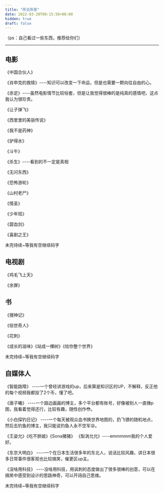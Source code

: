 ```yaml
---
title: "所见所思"
date: 2022-03-20T00:15:58+08:00
hidden: true
draft: false
---
```


（ps：自己看过一些东西，推荐给你们）

----

## 电影

《中国合伙人》

《肖申克的救赎》----知识可以改变一下命运，但是也需要一颗向往自由的心。

《赤足》----虽然电影情节比较俗套，但是让我觉得很棒的是纯真的感情吧，这点我认为很珍贵。

《让子弹飞》

《西里里的美丽传说》

《我不是药神》

《驴得水》

《斗牛》

《杀生》----看到的不一定是真相

《无问东西》

《恐怖游轮》

《山村老尸》

《情圣》

《少年班》

《碧血剑》

《喜剧之王》

未完待续~等我有空继续码字

## 电视剧

《鸡毛飞上天》

《余罪》

## **书**

《搜神记》

《俗世奇人》

《花刺》

《成长的滋味》《站成一棵树》《给你整个世界》

未完待续~等我有空继续码字

## 自媒体人

《智能路障》 ----一个曾经讲游戏的up，后来算是知识区的UP，不解释，反正他的每个视频我都投了2个币，懂了吧。

《唐子曦》 ----一个路边画画的博主，多个平台都有账号，好像被别人一直捶p图，我看着觉得还行，比较有趣，随性创作😳。

《小白探钓日记》 ----一个每天被观众血书换世界地图的，扔飞镖的随机地点，然后去钓鱼的博主，我只能说钓鱼人永不空军😝。

《王姿允》《吃不胖娘》《Sona猪猪》 《梨涡允允》----emmmmm我的个人爱好。

《东京大明白》 ----一个在日本生活很多年的东北人，说话比较风趣，讲日本很多日常事件很客观也比较搞笑，催更区up主。

《没啥用科技》 ----没啥用科技，用讽刺的态度做出了很多很棒的创意，可以在搞笑中感受到设计的思路神奇，可以开阔自己思维。

未完待续~等我有空继续码字
